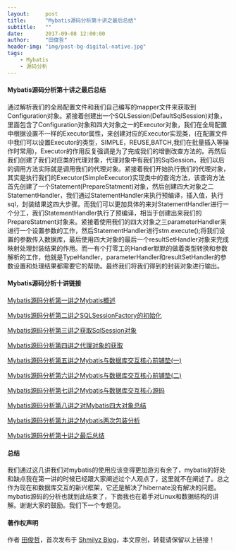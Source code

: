 ```yaml
---
layout:     post
title:      "Mybatis源码分析第十讲之最后总结"
subtitle:   ""
date:       2017-09-08 12:00:00
author:     "田俊哲"
header-img: "img/post-bg-digital-native.jpg"
tags:
    - Mybatis
    - 源码分析
---
```



	


#### Mybatis源码分析第十讲之最后总结



通过解析我们的全局配置文件和我们自己编写的mapper文件来获取到Configuration对象。紧接着创建出一个SQLSession(DefaultSqlSession)对象，里面包含了Configuration对象和四大对象之一的Executor对象，我们在全局配置中根据设置不一样的Executor属性，来创建对应的Executor实现类，(在配置文件中我们可以设置Executor的类型，SIMPLE，REUSE,BATCH,我们在批量插入等操作时常用)，Executor的作用反复强调是为了完成我们的增删改查方法的。再然后我们创建了我们对应类的代理对象，代理对象中有我们的SqlSession，我们以后的调用方法实际就是调用我们的代理对象。紧接着我们开始执行我们的代理对象，其实是执行我们的Executor(SimpleExecutor)实现类中的查询方法，该查询方法首先创建了一个Statement(PrepareStatment)对象，然后创建四大对象之二StatementHandler，我们通过StatementHandler来执行预编译，插入值，执行sql，封装结果这四大步骤。而我们可以更加具体的来对StatementHandler进行一个分工，我们StatementHandler执行了预编译，相当于创建出来我们的PrepareStatment对象来。紧接着使用我们的四大对象之三parameterHandler来进行一个设置参数的工作，然后StatementHandler进行stm.execute();将我们设置的参数传入数据库，最后使用四大对象的最后一个resultSetHandler对象来完成映射处理封装结果的作用。而一有个打零工的Handler默默的做着类型转换和参数解析的工作，他就是TypeHandler，parameterHandler和resultSetHandler的参数设置和处理结果都需要它的帮助。最终我们将我们得到的封装对象进行输出。


#### Mybatis源码分析十讲链接

[Mybatis源码分析第一讲之Mybatis概述](https://shmilyz.github.io/2017/08/10/Mybatisonec/)

[Mybatis源码分析第二讲之SQLSessionFactory的初始化](https://shmilyz.github.io/2017/08/11/Mybatistwo/)

[Mybatis源码分析第三讲之获取SqlSession对象](https://shmilyz.github.io/2017/08/22/Mybatisthree/)

[Mybatis源码分析第四讲之代理对象的获取](https://shmilyz.github.io/2017/09/01/Mybatisfour/)

[Mybatis源码分析第五讲之Mybatis与数据库交互核心前铺垫(一)](https://shmilyz.github.io/2017/09/02/Mybatisfive/)

[Mybatis源码分析第六讲之Mybatis与数据库交互核心前铺垫(二)](https://shmilyz.github.io/2017/09/03/Mybatissix/)

[Mybatis源码分析第七讲之Mybatis与数据库交互核心源码](https://shmilyz.github.io/2017/09/04/Mybatisseven/)

[Mybatis源码分析第八讲之对Mybatis四大对象总结](https://shmilyz.github.io/2017/09/05/Mybatiseight/)

[Mybatis源码分析第九讲之Mybatis两次包装分析](https://shmilyz.github.io/2017/09/07/Mybatispack/)

[Mybatis源码分析第十讲之最后总结](https://shmilyz.github.io/2017/09/08/Mybatisothers/)

#### 总结


我们通过这几讲我们对mybatis的使用应该变得更加游刃有余了，mybatis的好处和缺点我在第一讲的时候已经跟大家阐述过个人观点了，这里就不在阐述了。总之作为现在和数据库交互的新兴框架，它还是解决了hibernate没有解决的问题。mybatis源码的分析也就到此结束了，下面我也在着手对Linux和数据结构的讲解。谢谢大家的鼓励。我们下一个专题见。



#### 著作权声明


作者 [田俊哲](https://shmilyz.github.io)，首次发布于 [Shmilyz Blog](https://shmilyz.github.io)，本文原创，转载请保留以上链接！

